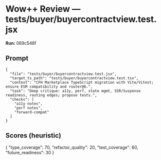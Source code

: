 # Wow++ Review — tests/buyer/buyercontractview.test.jsx

**Run:** 069c548f

## Prompt

```
{
  "file": "tests/buyer/buyercontractview.test.jsx",
  "target_ts_path": "tests/buyer/buyercontractview.test.tsx",
  "context": "CFH Marketplace TypeScript migration with Vite/Vitest; ensure ESM compatibility and router@6.",
  "task": "Deep critique: a11y, perf, state mgmt, SSR/Suspense readiness, routing edges; propose tests.",
  "checks": [
    "a11y notes",
    "perf notes",
    "forward-compat"
  ]
}
```

## Scores (heuristic)

{
  "type_coverage": 70,
  "refactor_quality": 20,
  "test_coverage": 60,
  "future_readiness": 30
}
